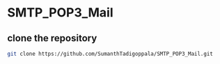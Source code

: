 # SMTP_POP3_Mail
## clone the repository
```bash     
git clone https://github.com/SumanthTadigoppala/SMTP_POP3_Mail.git
```
